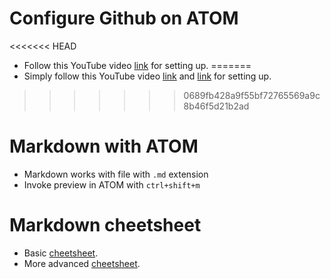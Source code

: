 
# Configure Github on ATOM

<<<<<<< HEAD
  - Follow this YouTube video [link](https://www.youtube.com/watch?v=7au7l1qa2so) for setting up.
=======
  - Simply follow this YouTube video [link](https://www.youtube.com/watch?v=7au7l1qa2so) and [link](https://www.youtube.com/watch?v=6HsZMl-qV5k) for setting up.
>>>>>>> 0689fb428a9f55bf72765569a9c8b46f5d21b2ad

# Markdown with ATOM
  - Markdown works with file with `.md` extension
  - Invoke preview in ATOM with `ctrl+shift+m`


# Markdown  **cheetsheet**
  - Basic [cheetsheet](https://guides.github.com/features/mastering-markdown/).
  - More advanced [cheetsheet](https://github.com/adam-p/markdown-here/wiki/Markdown-Cheatsheet#lists).
